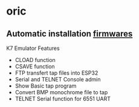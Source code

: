 # oric

## Automatic installation [firmwares](https://f4goh.github.io/oric/index.html) 

K7 Emulator Features
- CLOAD function
- CSAVE function
- FTP transfert tap files into ESP32
- Serial and TELNET Console admin
- Show Basic tap program
- Convert BMP monochrome file to tap
- TELNET Serial function for 6551 UART

